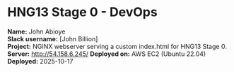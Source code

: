 # HNG13 Stage 0 - DevOps

**Name:** John Abioye  
**Slack username:** [John Billion]  
**Project:** NGINX webserver serving a custom index.html for HNG13 Stage 0.  
**Server:** http://54.158.6.245/ 
**Deployed on:** AWS EC2 (Ubuntu 22.04)  
**Deployed:** 2025-10-17
